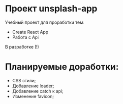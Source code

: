 # Проект unsplash-app
Учебный проект для проработки тем:
* Create React App
* Работа с Api

В разработке (!)

# Планируемые доработки:

* CSS стили;
* Добавление loader;
* Добавление catch к api;
* Изменение favicon;
